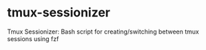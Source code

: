 # tmux-sessionizer
Tmux Sessionizer: Bash script for creating/switching between tmux sessions using fzf

